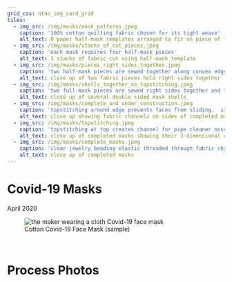 ```yaml
---
grid_css: ntno_img_card_grid
tiles: 
  - img_src: /img/masks/mask_patterns.jpeg
    caption: '100% cotton quilting fabric chosen for its tight weave'
    alt_text: 8 paper half-mask templates arranged to fit on piece of fabric
  - img_src: /img/masks/stacks_of_cut_pieces.jpeg
    caption: 'each mask requires four half-mask pieces'
    alt_text: 3 stacks of fabric cut using half-mask template
  - img_src: /img/masks/pieces_right_sides_together.jpeg
    caption: 'two half-mask pieces are sewed together along convex edge'
    alt_text: close up of two fabric pieces held right sides together
  - img_src: /img/masks/shells_together_no_topstitching.jpeg
    caption: 'two full-mask pieces are sewed right sides together and turned'
    alt_text: close up of several double sided mask shells
  - img_src: /img/masks/complete_and_under_construction.jpeg
    caption: 'topstitching around edge prevents faces from sliding.  straight edges opposite convex curve are folded over to form fabric channel for elastic band'
    alt_text: close up showing fabric channels on sides of completed masks 
  - img_src: /img/masks/topstitching.jpeg
    caption: 'topstitching at top creates channel for pipe cleaner nose bridge.  pipe cleaner inserted via buttonhole on inside face (not pictured)'
    alt_text: close up of completed masks showing their 3-dimensional convex shape
  - img_src: /img/masks/complete_masks.jpeg
    caption: 'clear jewelry beading elastic threaded through fabric channels to create neck and head band'
    alt_text: close up of completed masks
---
```


# Covid-19 Masks  
April 2020

<section>
  <figure>
    <img
      src="/img/masks/maker_in_mask_04_2022.jpeg"
      alt="the maker wearing a cloth Covid-19 face mask"
      title=""
    />
    <figcaption>Cotton Covid-19 Face Mask (sample)</figcaption>
  </figure>
</section>
<br>

# Process Photos